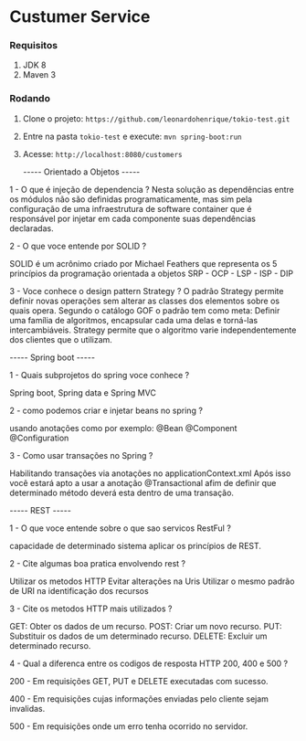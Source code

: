 # Custumer Service

### Requisitos

1. JDK 8
1. Maven 3

### Rodando

1. Clone o projeto: `https://github.com/leonardohenrique/tokio-test.git`
1. Entre na pasta `tokio-test` e execute: `mvn spring-boot:run`
1. Acesse: `http://localhost:8080/customers`

	----- Orientado a Objetos -----

1 - O que é injeção de dependencia ? 
Nesta solução as dependências entre os módulos não são definidas programaticamente,
mas sim pela configuração de uma infraestrutura de software container
que é responsável por injetar em cada componente suas dependências declaradas.
 
2 - O que voce entende por SOLID ? 

SOLID é um acrônimo criado por Michael Feathers que representa os 5 princípios da programação orientada a objetos 
SRP - OCP - LSP - ISP - DIP

3 - Voce conhece o design pattern Strategy ? 
O padrão Strategy permite definir novas operações sem alterar as classes dos elementos sobre os quais opera. 
Segundo o catálogo GOF o padrão tem como meta: Definir uma família de algoritmos, encapsular cada uma delas e torná-las intercambiáveis. 
Strategy permite que o algoritmo varie independentemente dos clientes que o utilizam.


 ----- Spring boot  -----
 
 1 - Quais subprojetos do spring voce conhece ?
 
 Spring boot, Spring data e Spring MVC 
 
 
 2 - como podemos criar e injetar beans no spring ?
 
 usando anotações como por exemplo: @Bean @Component @Configuration
 
 3 - Como usar transações no Spring ?
 
 Habilitando transações via anotações no applicationContext.xml
 Após isso você estará apto a usar a anotação @Transactional afim de definir que determinado método deverá esta dentro de uma transação.
 
 ----- REST  -----
 
 
 1 - O que voce entende sobre o que sao servicos RestFul ?
 
 capacidade de determinado sistema aplicar os princípios de REST.
 
 2 - Cite algumas boa pratica envolvendo rest ?
 
 Utilizar os metodos HTTP 
 Evitar alterações na Uris
 Utilizar o mesmo padrão de URI na identificação dos recursos
 
 3 - Cite os metodos HTTP mais utilizados  ?
 
 GET: Obter os dados de um recurso.
 POST: Criar um novo recurso.
 PUT: Substituir os dados de um determinado recurso.
 DELETE: Excluir um determinado recurso.
 
 4 - Qual a diferenca entre os codigos de resposta HTTP 200, 400 e 500 ? 
 
 200 - Em requisições GET, PUT e DELETE executadas com sucesso.
 
 400 - Em requisições cujas informações enviadas pelo cliente sejam invalidas. 
 
 500 - Em requisições onde um erro tenha ocorrido no servidor.
 
 

